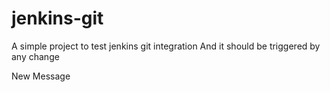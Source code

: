 # jenkins-git

A simple project to test jenkins git integration
And it should be triggered by any change

New Message
